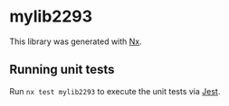 # mylib2293

This library was generated with [Nx](https://nx.dev).

## Running unit tests

Run `nx test mylib2293` to execute the unit tests via [Jest](https://jestjs.io).
